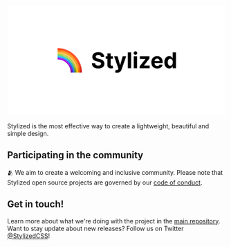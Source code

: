 <img src="./banner.png">

Stylized is the most effective way to create a lightweight, beautiful and simple design.

## Participating in the community

🫂 We aim to create a welcoming and inclusive community. Please note that Stylized open source projects are governed by our [code of conduct](https://github.com/stylizedcss/.github/blob/main/code-of-conduct.md).

## Get in touch!

Learn more about what we're doing with the project in the [main repository](https://github.com/stylizedcss/stylized).
Want to stay update about new releases? Follow us on Twitter [@StylizedCSS](https://twitter.com/stylizedcss)!
